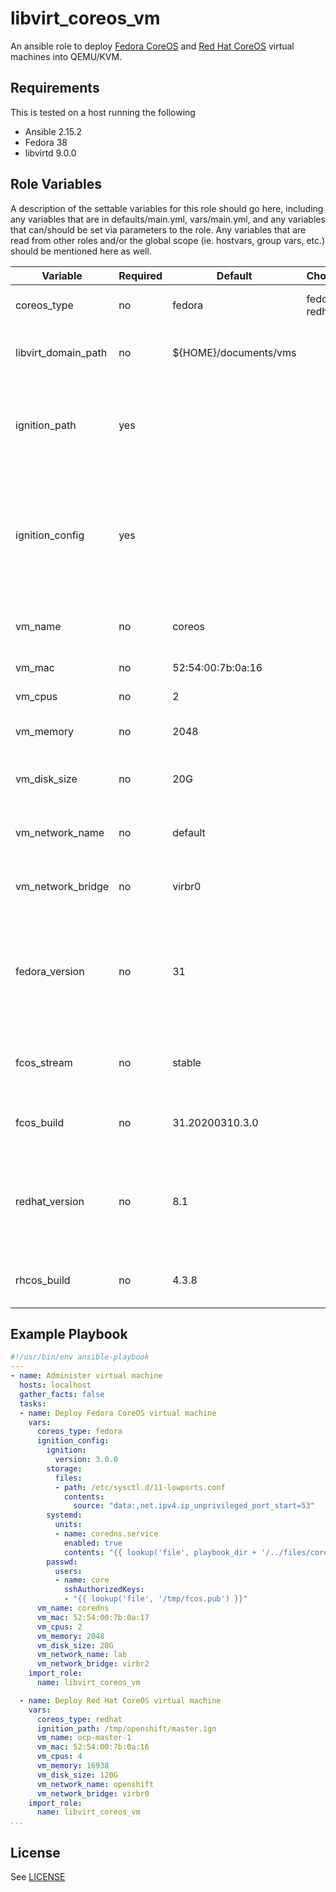 # libvirt_coreos_vm

An ansible role to deploy [Fedora CoreOS](https://getfedora.org/en/coreos/) and [Red Hat CoreOS](https://docs.openshift.com/container-platform/latest/architecture/architecture-rhcos.html) virtual machines into QEMU/KVM.

## Requirements

This is tested on a host running the following
* Ansible 2.15.2
* Fedora 38
* libvirtd 9.0.0

## Role Variables

A description of the settable variables for this role should go here, including any variables that are in defaults/main.yml, vars/main.yml, and any variables that can/should be set via parameters to the role. Any variables that are read from other roles and/or the global scope (ie. hostvars, group vars, etc.) should be mentioned here as well.

| Variable | Required | Default | Choices | Comments |
|-------------------------|----------|---------|---------------------------|------------------------------------------|
| coreos_type | no | fedora | fedora, redhat | Type of CoreOS host to deploy |
| libvirt_domain_path | no | ${HOME}/documents/vms | | Directory path to deploy virtual machine |
| ignition_path | yes | | | Path to ignition 3.0.0 file. One of ignition_config or ignition_path is required. |
| ignition_config | yes | | | YAML definition of the ignition 3.0.0 configuration. One of ignition_config or ignition_path is required. |
| vm_name | no | coreos | | Alphanumeric virtual machine name |
| vm_mac | no | 52:54:00:7b:0a:16 | | QEMU/KVM MAC address |
| vm_cpus | no | 2 | | Number of CPU cores |
| vm_memory | no | 2048 | | Amount of memory in MiB |
| vm_disk_size | no | 20G | | Root disk size in GB. Must end in a single 'G' |
| vm_network_name | no | default | | QEMU/KVM network to deploy domain into |
| vm_network_bridge | no | virbr0 | | Host bridge to put virtual machine interface on |
| fedora_version | no | 31 | | When deploying Fedora CoreOS. Major Fedora version to use for QEMU/KVM libosprofile |
| fcos_stream | no | stable | | Stream to download Fedora CoreOS build from. |
| fcos_build | no | 31.20200310.3.0 | | Fedora CoreOS build number to download |
| redhat_version | no | 8.1 | | When deploying Red Hat CoreOS. Major Red Hat version to use for QEMU/KVM libosprofile |
| rhcos_build | no | 4.3.8 | | Red Hat CoreOS build number to download |

## Example Playbook

```yaml
#!/usr/bin/env ansible-playbook
---
- name: Administer virtual machine
  hosts: localhost
  gather_facts: false
  tasks:
  - name: Deploy Fedora CoreOS virtual machine
    vars:
      coreos_type: fedora
      ignition_config:
        ignition:
          version: 3.0.0
        storage:
          files:
          - path: /etc/sysctl.d/11-lowports.conf
            contents:
              source: "data:,net.ipv4.ip_unprivileged_port_start=53"
        systemd:
          units:
          - name: coredns.service
            enabled: true
            contents: "{{ lookup('file', playbook_dir + '/../files/coredns.service') | replace('\n', '\\n') }}"
        passwd:
          users:
          - name: core
            sshAuthorizedKeys:
            - "{{ lookup('file', '/tmp/fcos.pub') }}"
      vm_name: coredns
      vm_mac: 52:54:00:7b:0a:17
      vm_cpus: 2
      vm_memory: 2048
      vm_disk_size: 20G
      vm_network_name: lab
      vm_network_bridge: virbr2
    import_role: 
      name: libvirt_coreos_vm

  - name: Deploy Red Hat CoreOS virtual machine
    vars:
      coreos_type: redhat
      ignition_path: /tmp/openshift/master.ign
      vm_name: ocp-master-1
      vm_mac: 52:54:00:7b:0a:16
      vm_cpus: 4
      vm_memory: 16938
      vm_disk_size: 120G
      vm_network_name: openshift
      vm_network_bridge: virbr0
    import_role: 
      name: libvirt_coreos_vm
...
```

## License

See [LICENSE](LICENSE)
